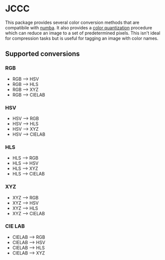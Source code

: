 # JCCC

This package provides several color conversion methods that are compatibile with
[numba](https://github.com/numba/numba). It also provides a
[color quantization](https://en.wikipedia.org/wiki/Color_quantization) procedure
which can reduce an image to a set of predetermined pixels. This isn't ideal for
compression tasks but is useful for tagging an image with color names.

## Supported conversions

### RGB

- RGB --> HSV
- RGB --> HLS
- RGB --> XYZ
- RGB --> CIELAB

### HSV

- HSV --> RGB
- HSV --> HLS
- HSV --> XYZ
- HSV --> CIELAB

### HLS

- HLS --> RGB
- HLS --> HSV
- HLS --> XYZ
- HLS --> CIELAB

### XYZ

- XYZ --> RGB
- XYZ --> HSV
- XYZ --> HLS
- XYZ --> CIELAB

### CIE LAB

- CIELAB --> RGB
- CIELAB --> HSV
- CIELAB --> HLS
- CIELAB --> XYZ
